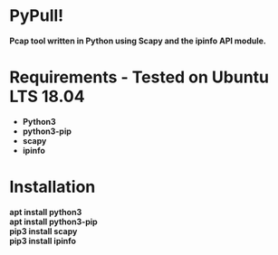 # PyPull!
<strong><b>Pcap tool written in Python using Scapy and the ipinfo API module.</b></strong>
# Requirements - Tested on Ubuntu LTS 18.04
<ul><strong><b>
 <li>Python3</li>
 <li>python3-pip</li>
 <li>scapy</li>
 <li>ipinfo</li>
</ul></b></strong>

# Installation
<strong><b>
 apt install python3\
 apt install python3-pip\
 pip3 install scapy\
 pip3 install ipinfo
</b></strong>
